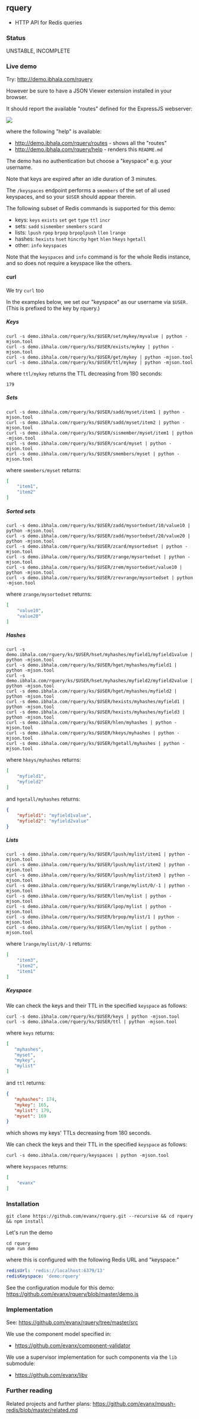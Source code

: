 
## rquery

- HTTP API for Redis queries

### Status

UNSTABLE, INCOMPLETE

### Live demo

Try: http://demo.ibhala.com/rquery

However be sure to have a JSON Viewer extension installed in your browser.

It should report the available "routes" defined for the ExpressJS webserver:

<img src="http://evanx.github.io/images/rquery/rquery-routes.png">

where the following "help" is available:
- http://demo.ibhala.com/rquery/routes - shows all the "routes"
- http://demo.ibhala.com/rquery/help - renders this `README.md`

The demo has no authentication but choose a "keyspace" e.g. your username.

Note that keys are expired after an idle duration of 3 minutes.

The `/keyspaces` endpoint performs a `smembers` of the set of all used keyspaces, and so your `$USER` should appear therein.

The following subset of Redis commands is supported for this demo:
- keys: `keys` `exists` `set` `get` `type` `ttl` `incr`
- sets: `sadd` `sismember` `smembers` `scard`
- lists: `lpush` `rpop` `brpop` `brpoplpush` `llen` `lrange`
- hashes: `hexists` `hset` `hincrby` `hget` `hlen` `hkeys` `hgetall`
- other: `info` `keyspaces`

Note that the `keyspaces` and `info` command is for the whole Redis instance, and so does not require a keyspace like the others.


#### curl

We try `curl` too

In the examples below, we set our "keyspace" as our username via `$USER.` (This is prefixed to the key by rquery.)

##### Keys

```shell
curl -s demo.ibhala.com/rquery/ks/$USER/set/mykey/myvalue | python -mjson.tool
curl -s demo.ibhala.com/rquery/ks/$USER/exists/mykey | python -mjson.tool
curl -s demo.ibhala.com/rquery/ks/$USER/get/mykey | python -mjson.tool
curl -s demo.ibhala.com/rquery/ks/$USER/ttl/mykey | python -mjson.tool
```
where `ttl/mykey` returns the TTL decreasing from 180 seconds:
```
179
```

##### Sets

```shell
curl -s demo.ibhala.com/rquery/ks/$USER/sadd/myset/item1 | python -mjson.tool
curl -s demo.ibhala.com/rquery/ks/$USER/sadd/myset/item2 | python -mjson.tool
curl -s demo.ibhala.com/rquery/ks/$USER/sismember/myset/item1 | python -mjson.tool
curl -s demo.ibhala.com/rquery/ks/$USER/scard/myset | python -mjson.tool
curl -s demo.ibhala.com/rquery/ks/$USER/smembers/myset | python -mjson.tool
```

where `smembers/myset` returns:

```json
[
    "item1",
    "item2"
]
```

##### Sorted sets

```shell
curl -s demo.ibhala.com/rquery/ks/$USER/zadd/mysortedset/10/value10 | python -mjson.tool
curl -s demo.ibhala.com/rquery/ks/$USER/zadd/mysortedset/20/value20 | python -mjson.tool
curl -s demo.ibhala.com/rquery/ks/$USER/zcard/mysortedset | python -mjson.tool
curl -s demo.ibhala.com/rquery/ks/$USER/zrange/mysortedset | python -mjson.tool
curl -s demo.ibhala.com/rquery/ks/$USER/zrem/mysortedset/value10 | python -mjson.tool
curl -s demo.ibhala.com/rquery/ks/$USER/zrevrange/mysortedset | python -mjson.tool
```

where `zrange/mysortedset` returns:

```json
[
    "value10",
    "value20"
]
```

##### Hashes

```shell
curl -s demo.ibhala.com/rquery/ks/$USER/hset/myhashes/myfield1/myfield1value | python -mjson.tool
curl -s demo.ibhala.com/rquery/ks/$USER/hget/myhashes/myfield1 | python -mjson.tool
curl -s demo.ibhala.com/rquery/ks/$USER/hset/myhashes/myfield2/myfield2value | python -mjson.tool
curl -s demo.ibhala.com/rquery/ks/$USER/hget/myhashes/myfield2 | python -mjson.tool
curl -s demo.ibhala.com/rquery/ks/$USER/hexists/myhashes/myfield1 | python -mjson.tool
curl -s demo.ibhala.com/rquery/ks/$USER/hexists/myhashes/myfield3 | python -mjson.tool
curl -s demo.ibhala.com/rquery/ks/$USER/hlen/myhashes | python -mjson.tool
curl -s demo.ibhala.com/rquery/ks/$USER/hkeys/myhashes | python -mjson.tool
curl -s demo.ibhala.com/rquery/ks/$USER/hgetall/myhashes | python -mjson.tool
```

where `hkeys/myhashes` returns:
```json
[
    "myfield1",
    "myfield2"
]
```

and `hgetall/myhashes` returns:
```json
{
    "myfield1": "myfield1value",
    "myfield2": "myfield2value"
}
```

##### Lists

```shell
curl -s demo.ibhala.com/rquery/ks/$USER/lpush/mylist/item1 | python -mjson.tool
curl -s demo.ibhala.com/rquery/ks/$USER/lpush/mylist/item2 | python -mjson.tool
curl -s demo.ibhala.com/rquery/ks/$USER/lpush/mylist/item3 | python -mjson.tool
curl -s demo.ibhala.com/rquery/ks/$USER/lrange/mylist/0/-1 | python -mjson.tool
curl -s demo.ibhala.com/rquery/ks/$USER/llen/mylist | python -mjson.tool
curl -s demo.ibhala.com/rquery/ks/$USER/lpop/mylist | python -mjson.tool
curl -s demo.ibhala.com/rquery/ks/$USER/brpop/mylist/1 | python -mjson.tool
curl -s demo.ibhala.com/rquery/ks/$USER/llen/mylist | python -mjson.tool
```

where `lrange/mylist/0/-1` returns:
```json
[
    "item3",
    "item2",
    "item1"
]
```

##### Keyspace

We can check the keys and their TTL in the specified `keyspace` as follows:
```shell
curl -s demo.ibhala.com/rquery/ks/$USER/keys | python -mjson.tool
curl -s demo.ibhala.com/rquery/ks/$USER/ttl | python -mjson.tool
```

where `keys` returns:
```json
[
   "myhashes",
   "myset",
   "mykey",
   "mylist"
]
```
and `ttl` returns:
```json
{
   "myhashes": 174,
   "mykey": 165,
   "mylist": 179,
   "myset": 169
}
```
which shows my keys' TTLs decreasing from 180 seconds.

We can check the keys and their TTL in the specified `keyspace` as follows:
```shell
curl -s demo.ibhala.com/rquery/keyspaces | python -mjson.tool
```

where `keyspaces` returns:
```json
[
    "evanx"
]
```

### Installation

```shell
git clone https://github.com/evanx/rquery.git --recursive && cd rquery && npm install
```

Let's run the demo
```shell
cd rquery
npm run demo
```
where this is configured with the following Redis URL and "keyspace:"
```yaml
redisUrl: 'redis://localhost:6379/13'
redisKeyspace: 'demo:rquery'
```

See the configuration module for this demo: https://github.com/evanx/rquery/blob/master/demo.js

### Implementation

See: https://github.com/evanx/rquery/tree/master/src

We use the component model specified in:
- https://github.com/evanx/component-validator

We use a supervisor implementation for such components via the `lib` submodule:
- https://github.com/evanx/libv


### Further reading

Related projects and further plans: https://github.com/evanx/mpush-redis/blob/master/related.md
